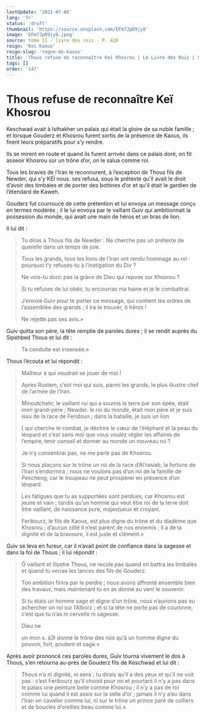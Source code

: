 ```yaml
---
lastUpdate: '2021-07-06'
lang: 'fr'
status: 'draft'
thumbnail: 'https://source.unsplash.com/EFm7JpD9jy8'
image: 'EFm7JpD9jy8.jpeg'
source: tome II - livre des rois - P. 428
reign: 'Keï Kaous'
reign-slug: 'regne-de-kaous'
title: 'Thous refuse de reconnaître Keï Khosrou | Le Livre des Rois | Shâhnâmeh'
tags: []
order: '147'
---
```


<!-- LTeX: language=fr -->

# Thous refuse de reconnaître Keï Khosrou

Keschwad avait à Isthakher un palais qui était la gloire de sa noble famille ; et lorsque Gouderz et Khosrou furent sortis de la présence de Kaous, ils firent leurs préparatifs pour s’y rendre.

Ils se mirent en route et quand ils furent arrivés dans ce palais doré, on fit asseoir Khosrou sur un trône d’or, on le salua comme roi.

Tous les braves de l’Iran le reconnurent, à l’exception de Thous fils de Newder, qui s’y KEÏ nous. ses refusa, sous le prétexte qu’il avait le droit d’avoir des timbales et de porter des bottines d’or et qu’il était le gardien de l’étendard de Kaweh.

Gouderz fut courroucé de cette prétention et lui envoya un message conçu en termes modérés ; il le lui envoya par le vaillant Guiv qui ambitionnait la possession du monde, qui avait une main de héros et un bras de lion.

Il lui dit :

> Tu diras à Thous fils de Newder : Ne cherche pas un prétexte de querelle dans un temps de joie.
>
> Tous les grands, tous les lions de l’Iran ont rendu hommage au roi : pourquoi t’y refuses-tu à l’instigation du Div ?
>
> Ne vois-tu donc pas la grâce de Dieu qui repose sur Khosrou ?
>
> Si tu refuses de lui obéir, tu encourras ma haine et je le combattrai.
>
> J’envoie Guiv pour te porter ce message, qui contient les ordres de l’assemblée des grands ; il ira te trouver, ô héros !
>
> Ne rejette pas ses avis.»

Guiv quitta son père, la tête remplie de paroles dures ; il se rendit auprès du Sipehbed Thous et lui dit :

> Ta conduite est insensée.»

Thous l’écouta et lui répondit :

> Malheur à qui voudrait se jouer de moi !
>
> Après Rustem, c’est moi qui suis, parmi les grands, le plus illustre chef de l’armée de l’Iran.
>
> Minoutchehr, le vaillant roi qui a soumis la terre par son épée, était mon grand-père ; Newder. le roi du monde, était mon père et je suis issu de la race de Feridoun ; dans la bataille, je suis un lion
>
> [ qui cherche le combat, je déchire le cœur de l’éléphant et la peau du léopard et c’est sans moi que vous voulez régler les affaires de l’empire, tenir conseil et donner au monde un nouveau roi ?
>
> Je n’y consentirai pas, ne me parle pas de Khosrou.
>
> Si nous plaçons sur le trône un roi de la race d’Al’rasiab, la fortune de l’Iran s’endormira ; nous ne voulons pas d’un roi de la famille de Pescheng, car le troupeau ne peut prospérer en présence d’un léopard.
>
> Les fatigues que tu as supportées sont perdues, car Khosrou est jeune et vain ; tandis qu’un homme qui veut être roi de la terre doit être vaillant, de naissance pure, majestueux et croyant.
>
> Feribourz, le fils de Kaous, est plus digne du trône et du diadème que Khosrou ; d’aucun côté il n’est parent de nos ennemis ; il a de la dignité et de la bravoure, il est juste et clément.»

Guiv se leva en fureur, car il n’avait point de confiance dans la sagesse et dans la foi de Thous ; il lui répondit :

> Ô vaillant et illustre Thous, ne recule pas quand on battra les timbales et quand tu verras les lances des fils de Gouderz.
>
> Ton ambition finira par le perdre ; nous avons affronté ensemble bien des travaux, mais maintenant tu en as donné au vent le souvenir.
>
> Si tu étais un homme sage et digne d’un trône, nous n’aurions pas eu àchercher un roi sur l’Alborz ; et si ta tête ne porte pas de couronne, c’est que tu n’as ni cervelle ni sagesse.
>
> Dieu ne
>
> un mon s. â3l donne le trône des rois qu’à un homme digne du pouvoir, fort, prudent et sage.»

Après avoir prononcé ces paroles dures, Guiv tourna vivement le dos à Thous, s’en retourna au-près de Gouderz fils de Keschwad et lui dit :

> Thous n’a ni dignité, ni sens ; tu dirais qu’il a des yeux et qu’il ne voit pas : c’est Feribourz qu’il choisit pour roi et pourtant il n’y a pas dans le palais une peinture belle comme Khosrou ; il n’y a pas de roi comme lui quand il est assis sur la selle d’or ; jamais il n’y a’eu dans l’Iran un cavalier comme lui, ni sur le trône un prince paré de colliers et de boucles d’oreilles beau comme lui.»
